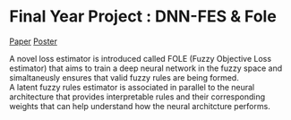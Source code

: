 # Final Year Project : DNN-FES & Fole 
[Paper](https://hdl.handle.net/10356/153483)
[Poster](https://www.ntu.edu.sg/docs/librariesprovider118/technovationposter/dec2021/4_soham-dandapath_fypposter.pdf?sfvrsn=bee1a995_3)


A novel loss estimator is introduced called FOLE (Fuzzy Objective Loss estimator) that aims to train a deep neural network in the fuzzy space and simaltaneusly ensures that valid fuzzy rules are being formed.  
A latent fuzzy rules estimator is associated in parallel to the neural architecture that provides interpretable rules and their corresponding weights that can help understand how the neural architcture performs.

